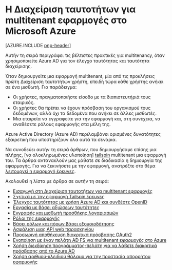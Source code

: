 <properties
   pageTitle="Η Διαχείριση ταυτοτήτων για τις εφαρμογές του Multitenant | Microsoft Azure"
   description="Βέλτιστες πρακτικές για τον έλεγχο ταυτότητας, την εξουσιοδότηση και την διαχείριση στο multitenant εφαρμογές."
   services=""
   documentationCenter="na"
   authors="MikeWasson"
   manager="roshar"
   editor=""
   tags=""/>

<tags
   ms.service="guidance"
   ms.devlang="dotnet"
   ms.topic="article"
   ms.tgt_pltfrm="na"
   ms.workload="na"
   ms.date="06/02/2016"
   ms.author="mwasson"/>

# <a name="identity-management-for-multitenant-applications-in-microsoft-azure"></a>Η Διαχείριση ταυτοτήτων για multitenant εφαρμογές στο Microsoft Azure

[AZURE.INCLUDE [pnp-header](../../includes/guidance-pnp-header-include.md)]

Αυτήν τη σειρά περιγράφει τις βέλτιστες πρακτικές για multitenancy, όταν χρησιμοποιείτε Azure AD για τον έλεγχο ταυτότητας και ταυτότητα διαχείρισης.

Όταν δημιουργείτε μια εφαρμογή multitenant, μία από τις προκλήσεις πρώτη Διαχείριση ταυτοτήτων χρήστη, επειδή τώρα κάθε χρήστης ανήκει σε ένα μισθωτή. Για παράδειγμα:

- Οι χρήστες, πραγματοποιήστε είσοδο με τα διαπιστευτήριά τους εταιρικός.
- Οι χρήστες θα πρέπει να έχουν πρόσβαση του οργανισμού τους δεδομένων, αλλά όχι τα δεδομένα που ανήκει σε άλλες μισθωτές.
- Μια εταιρεία να εγγραφείτε για την εφαρμογή και, στη συνέχεια, να αναθέσετε ρόλους εφαρμογής στα μέλη της.

Azure Active Directory (Azure AD) περιλαμβάνει ορισμένες δυνατότητες εξαιρετική που υποστηρίζουν όλα αυτά τα σενάρια.

Να συνοδεύει αυτήν τη σειρά άρθρων, που δημιουργήσαμε επίσης μια πλήρης, [να ολοκληρωμένες υλοποίηση] [ tailspin] multitenant μια εφαρμογή του. Τα άρθρα αντανακλούν μας μάθατε σε διαδικασία η δημιουργία της εφαρμογής. Για να ξεκινήσετε με την εφαρμογή, ανατρέξτε στο θέμα [λειτουργεί η εφαρμογή έρευνες](https://github.com/Azure-Samples/guidance-identity-management-for-multitenant-apps/blob/master/docs/running-the-app.md).

Ακολουθεί η λίστα με άρθρα σε αυτήν τη σειρά:

- [Εισαγωγή στη Διαχείριση ταυτοτήτων για multitenant εφαρμογές](guidance-multitenant-identity-intro.md)
- [Σχετικά με την εφαρμογή Tailspin έρευνες](guidance-multitenant-identity-tailspin.md)
- [Έλεγχος ταυτότητας με χρήση Azure AD και συνδέστε OpenID](guidance-multitenant-identity-authenticate.md)
- [Εργασία με βάσει αξιώσεων ταυτότητες](guidance-multitenant-identity-claims.md)
- [Εγγραφής και μισθωτή προσθήκης λογαριασμών](guidance-multitenant-identity-signup.md)
- [Ρόλοι της εφαρμογής](guidance-multitenant-identity-app-roles.md)
- [Βάσει ρόλων και πόρων βάσει εξουσιοδότησης](guidance-multitenant-identity-authorize.md)
- [Ασφάλιση μιας API web παρασκηνίου](guidance-multitenant-identity-web-api.md)
- [Προσωρινή αποθήκευση διακριτικά πρόσβασης OAuth2](guidance-multitenant-identity-token-cache.md)
- [Ενοποίηση με έναν πελάτη AD FS για multitenant εφαρμογές στο Azure](guidance-multitenant-identity-adfs.md)
- [Χρήση διεκδίκηση προγράμματος-πελάτη για να λάβετε διακριτικά πρόσβασης από το Azure AD](guidance-multitenant-identity-client-assertion.md)
- [Χρήση αριθμού-κλειδιού θάλαμο για την προστασία απορρήτου εφαρμογής](guidance-multitenant-identity-keyvault.md)

[tailspin]: https://github.com/Azure-Samples/guidance-identity-management-for-multitenant-apps
